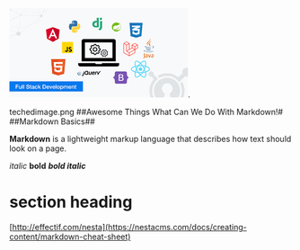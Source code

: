![full stack image](techedimage.png).


techedimage.png
##Awesome Things What Can We Do With Markdown!#
##Markdown Basics##

**Markdown** is a lightweight markup language that describes how text should look on a page.


*italic*
**bold**
***bold italic***

# section heading

[http://effectif.com/nesta](https://nestacms.com/docs/creating-content/markdown-cheat-sheet)
